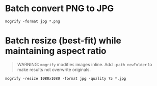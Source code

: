 # Batch convert PNG to JPG

```
mogrify -format jpg *.png
```

# Batch resize (best-fit) while maintaining aspect ratio

> WARNING: `mogrify` modifies images inline. Add `-path newFolder` to make results not overwrite originals.

```
mogrify -resize 1080x1080 -format jpg -quality 75 *.jpg
```